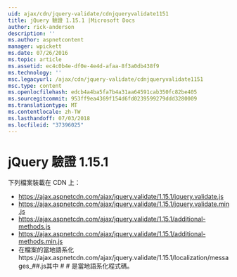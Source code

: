 ```yaml
---
uid: ajax/cdn/jquery-validate/cdnjqueryvalidate1151
title: jQuery 驗證 1.15.1 |Microsoft Docs
author: rick-anderson
description: ''
ms.author: aspnetcontent
manager: wpickett
ms.date: 07/26/2016
ms.topic: article
ms.assetid: ec4c0b4e-df0e-4e4d-afaa-8f3a0db438f9
ms.technology: ''
msc.legacyurl: /ajax/cdn/jquery-validate/cdnjqueryvalidate1151
msc.type: content
ms.openlocfilehash: edcb4a4ba5fa7b4a31aa64591cab350fc82be405
ms.sourcegitcommit: 953ff9ea4369f154d6fd0239599279ddd3280009
ms.translationtype: MT
ms.contentlocale: zh-TW
ms.lasthandoff: 07/03/2018
ms.locfileid: "37396025"
---
```

<a name="jquery-validation-1151"></a>jQuery 驗證 1.15.1
====================
下列檔案裝載在 CDN 上：

- https://ajax.aspnetcdn.com/ajax/jquery.validate/1.15.1/jquery.validate.js
- https://ajax.aspnetcdn.com/ajax/jquery.validate/1.15.1/jquery.validate.min.js
- https://ajax.aspnetcdn.com/ajax/jquery.validate/1.15.1/additional-methods.js
- https://ajax.aspnetcdn.com/ajax/jquery.validate/1.15.1/additional-methods.min.js
- 在檔案的當地語系化https://ajax.aspnetcdn.com/ajax/jquery.validate/1.15.1/localization/messages\_##.js其中 # # 是當地語系化程式碼。
